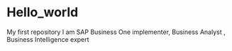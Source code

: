 # Hello_world
My first repository
I am SAP Business One implementer, Business Analyst , 
Business Intelligence expert
